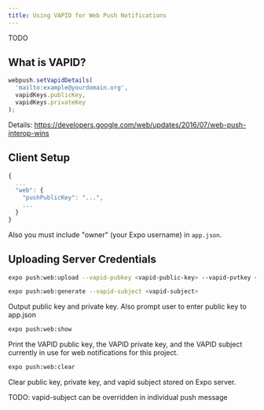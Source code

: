 ```yaml
---
title: Using VAPID for Web Push Notifications
---
```


TODO

## What is VAPID?

```javascript
webpush.setVapidDetails(
  'mailto:example@yourdomain.org',
  vapidKeys.publicKey,
  vapidKeys.privateKey
);
```

Details: https://developers.google.com/web/updates/2016/07/web-push-interop-wins

## Client Setup

```javascript
{
  ...
  "web": {
    "pushPublicKey": "...",
    ...
  }
}
```

Also you must include "owner" (your Expo username) in `app.json`.

## Uploading Server Credentials

```bash
expo push:web:upload --vapid-pubkey <vapid-public-key> --vapid-pvtkey <vapid-private-key> --vapid-subject <vapid-subject>
```

```bash
expo push:web:generate --vapid-subject <vapid-subject>
```
Output public key and private key. Also prompt user to enter public key to app.json

```bash
expo push:web:show
```
Print the VAPID public key, the VAPID private key, and the VAPID subject currently in use for web notifications for this project.

```bash
expo push:web:clear
```
Clear public key, private key, and vapid subject stored on Expo server.



TODO: vapid-subject can be overridden in individual push message
